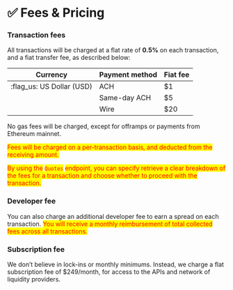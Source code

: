 # ✅ Fees & Pricing

### Transaction fees&#x20;

All transactions will be charged at a flat rate of **0.5%** on each transaction, and a fiat transfer fee, as described below:

| Currency                   | Payment method | Fiat fee |
| -------------------------- | -------------- | -------- |
| :flag\_us: US Dollar (USD) | ACH            | $1       |
|                            | Same-day ACH   | $5       |
|                            | Wire           | $20      |

No gas fees will be charged, except for offramps or payments from Ethereum mainnet.&#x20;

<mark style="color:red;">Fees will be charged on a per-transaction basis, and deducted from the receiving amount.</mark>&#x20;

<mark style="color:red;">By using the</mark> <mark style="color:red;"></mark><mark style="color:red;">`Quotes`</mark> <mark style="color:red;"></mark><mark style="color:red;">endpoint, you can specify retrieve a clear breakdown of the fees for a transaction and choose whether to proceed with the transaction.</mark>&#x20;

### Developer fee

You can also charge an additional developer fee to earn a spread on each transaction. <mark style="color:red;">You will receive a monthly reimbursement of total collected fees across all transactions.</mark>&#x20;

### Subscription fee

We don’t believe in lock-ins or monthly minimums. Instead, we charge a flat subscription fee of $249/month, for access to the APIs and network of liquidity providers.
